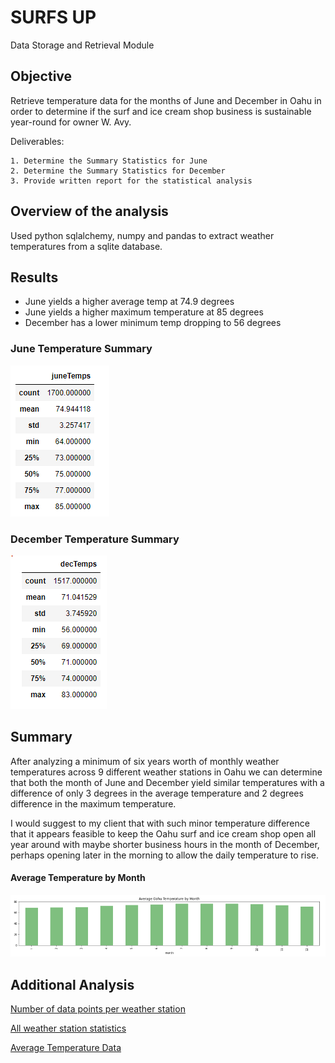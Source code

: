# SURFS UP

Data Storage and Retrieval Module

## Objective

Retrieve temperature data for the months of June and December in Oahu in order to determine if the surf and ice cream shop business is sustainable year-round for owner W. Avy.

Deliverables:

    1. Determine the Summary Statistics for June
    2. Determine the Summary Statistics for December
    3. Provide written report for the statistical analysis

## Overview of the analysis

Used python sqlalchemy, numpy and pandas to extract weather temperatures from a sqlite database. 

## Results

- June yields a higher average temp at 74.9 degrees 
- June yields a higher maximum temperature at 85 degrees
- December has a lower minimum temp dropping to 56 degrees

### June Temperature Summary
![June Temperature Summary](https://github.com/lnharvin/surfs_up/blob/main/images/june_temps.PNG)

### December Temperature Summary
![December Temperature Summary](https://github.com/lnharvin/surfs_up/blob/main/images/dec_temps2.PNG)

## Summary

After analyzing a minimum of six years worth of monthly weather temperatures across 9 different weather stations in Oahu we can determine that both the month of June and December yield similar temperatures with a difference of only 3 degrees in the average temperature and 2 degrees difference in the maximum temperature.

I would suggest to my client that with such minor temperature difference that it appears feasible to keep the Oahu surf and ice cream shop open all year around with maybe  shorter business hours in the month of December, perhaps opening later in the morning to allow the daily temperature to rise. 

#### Average Temperature by Month
![Avg Temp by Month](https://github.com/lnharvin/surfs_up/blob/main/images/avg_temps_by_month.PNG)

## Additional Analysis

[Number of data points per weather station](https://github.com/lnharvin/surfs_up/blob/main/images/station_dataPts.PNG)

[All weather station statistics](https://github.com/lnharvin/surfs_up/blob/main/images/station_statistics.PNG)

[Average Temperature Data](https://github.com/lnharvin/surfs_up/blob/main/images/avg_temps_by_month_data.PNG)
